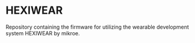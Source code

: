 # HEXIWEAR

Repository containing the firmware for utilizing the wearable development system HEXIWEAR by mikroe.

